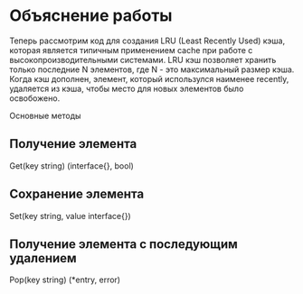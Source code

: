 # Объяснение работы

Теперь рассмотрим код для создания LRU (Least Recently Used) кэша, которая является типичным применением cache при работе с высокопроизводительными системами. LRU кэш позволяет хранить только последние N элементов, где N - это максимальный размер кэша. Когда кэш дополнен, элемент, который использулся наименее recently, удаляется из кэша, чтобы место для новых элементов было освобожено.

Основные методы 
##  Получение элемента
Get(key string) (interface{}, bool)

## Сохранение элемента
Set(key string, value interface{}) 

## Получение элемента c последующим удалением
Pop(key string) (*entry, error)